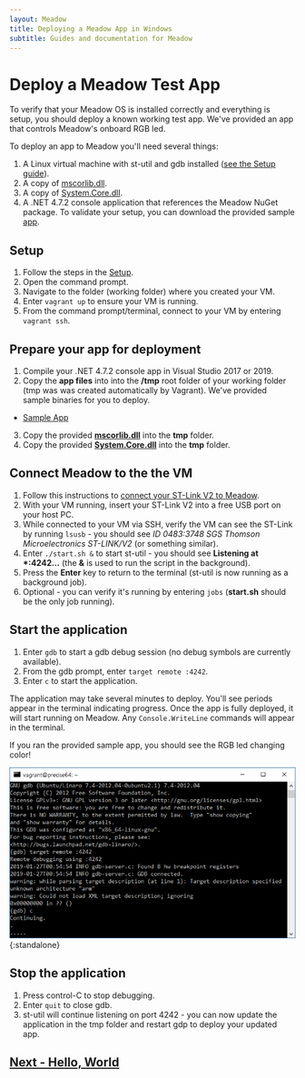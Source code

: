 ```yaml
---
layout: Meadow
title: Deploying a Meadow App in Windows
subtitle: Guides and documentation for Meadow
---
```


# Deploy a Meadow Test App

To verify that your Meadow OS is installed correctly and everything is setup, you should deploy a known working test app. We've provided an app that controls Meadow's onboard RGB led.

To deploy an app to Meadow you'll need several things:

1. A Linux virtual machine with st-util and gdb installed ([see the Setup guide](../Setup/)).
1. A copy of [mscorlib.dll](https://www.wildernesslabs.co/downloads?f=/Meadow_Beta/binaries/mscorlib.dll).
1. A copy of [System.Core.dll](https://www.wildernesslabs.co/downloads?f=/Meadow_Beta/binaries/System.Core.dll).
1. A .NET 4.7.2 console application that references the Meadow NuGet package. To validate your setup, you can download the provided sample [app](https://www.wildernesslabs.co/downloads?f=/Meadow_Beta/HelloMeadow.zip).

## Setup

1. Follow the steps in the [Setup](/Meadow/Getting_Started/Setup/).
1. Open the command prompt.
1. Navigate to the folder (working folder) where you created your VM.
1. Enter `vagrant up` to ensure your VM is running.
1. From the command prompt/terminal, connect to your VM by entering `vagrant ssh`.

## Prepare your app for deployment
1. Compile your .NET 4.7.2 console app in Visual Studio 2017 or 2019. 
1. Copy the **app files** into into the **/tmp** root folder of your working folder (tmp was was created automatically by Vagrant).
We've provided sample binaries for you to deploy. 
 * [Sample App](https://www.wildernesslabs.co/downloads?f=/Meadow_Beta/HelloMeadow.zip)
3. Copy the provided **[mscorlib.dll](https://www.wildernesslabs.co/downloads?f=/Meadow_Beta/binaries/mscorlib.dll)** into the **tmp** folder.
4. Copy the provided **[System.Core.dll](https://www.wildernesslabs.co/downloads?f=/Meadow_Beta/binaries/System.Core.dll)** into the **tmp** folder.

## Connect Meadow to the the VM
1. Follow this instructions to [connect your ST-Link V2 to Meadow](/Meadow/Getting_Started/Setup/stlink/).
1. With your VM running, insert your ST-Link V2 into a free USB port on your host PC.
1. While connected to your VM via SSH, verify the VM can see the ST-Link by running `lsusb` - you should see *ID 0483:3748 SGS Thomson Microelectronics ST-LINK/V2* (or something similar).
1. Enter `./start.sh &` to start st-util - you should see **Listening at \*:4242...** (the **&** is used to run the script in the background).
1. Press the **Enter** key to return to the terminal (st-util is now running as a background job).
1. Optional - you can verify it's running by entering `jobs` (**start.sh** should be the only job running).

## Start the application
1. Enter `gdb` to start a gdb debug session (no debug symbols are currently available).
1. From the gdb prompt, enter `target remote :4242`.
1. Enter `c` to start the application.

The application may take several minutes to deploy. You'll see periods appear in the terminal indicating progress. Once the app is fully deployed, it will start running on Meadow. Any `Console.WriteLine` commands will appear in the terminal.

If you ran the provided sample app, you should see the RGB led changing color!

![Meadow app deploying](./app_deploy.png){:standalone}

## Stop the application
1. Press control-C to stop debugging.
1. Enter `quit` to close gdb.
1. st-util will continue listening on port 4242 - you can now update the application in the tmp folder and restart gdp to deploy your updated app.

## [Next - Hello, World](/Meadow/Getting_Started/Hello_World/)